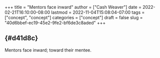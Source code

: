 +++
title = "Mentors face inward"
author = ["Cash Weaver"]
date = 2022-02-21T16:10:00-08:00
lastmod = 2022-11-04T15:08:04-07:00
tags = ["concept", "concept"]
categories = ["concept"]
draft = false
slug = "40d6bbef-ec19-45e2-9fe2-bf6de3c8aded"
+++

##  {#d41d8c}

Mentors face inward; toward their mentee.
